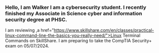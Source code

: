 ### Hello, I am Walker I am a cybersecurity student. I recently finished my Associate in Science cyber and information security degree at PHSC.

I am reviewing ,a href="https://www.skillshare.com/en/classes/practical-linux-command-line-the-basics-you-really-need/">Linux Terminal Commands</a> on SkillShare.
I am preparing to take the CompTIA Security+ exam on 05/07/2024.

<!--
**Walker-Vargas/Walker-Vargas** is a ✨ _special_ ✨ repository because its `README.md` (this file) appears on your GitHub profile.

Here are some ideas to get you started:

- 🔭 I’m currently working on ...
- 🌱 I’m currently learning ...
- 👯 I’m looking to collaborate on ...
- 🤔 I’m looking for help with ...
- 💬 Ask me about ...
- 📫 How to reach me: ...
- 😄 Pronouns: ...
- ⚡ Fun fact: ...
-->
